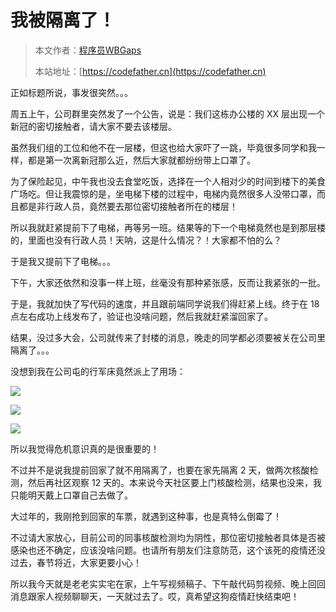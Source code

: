 # 我被隔离了！

> 本文作者：[程序员WBGaps](https://yuyuanweb.feishu.cn/wiki/Abldw5WkjidySxkKxU2cQdAtnah)
>
> 本站地址：[https://codefather.cn](https://codefather.cn)

正如标题所说，事发很突然。。。

周五上午，公司群里突然发了一个公告，说是：我们这栋办公楼的 XX 层出现一个新冠的密切接触者，请大家不要去该楼层。

虽然我们组的工位和他不在一层楼，但这也给大家吓了一跳，毕竟很多同学和我一样，都是第一次离新冠那么近，然后大家就都纷纷带上口罩了。

为了保险起见，中午我也没去食堂吃饭，选择在一个人相对少的时间到楼下的美食广场吃。但让我震惊的是，坐电梯下楼的过程中，电梯内竟然很多人没带口罩，而且都是非行政人员，竟然要去那位密切接触者所在的楼层！

所以我就赶紧提前下了电梯，再等另一班。结果等的下一个电梯竟然也是到那层楼的，里面也没有行政人员！天呐，这是什么情况？！大家都不怕的么？

于是我又提前下了电梯。。。

下午，大家还依然和没事一样上班，丝毫没有那种紧张感，反而让我紧张的一批。

于是，我就加快了写代码的速度，并且跟前端同学说我们得赶紧上线。终于在 18 点左右成功上线发布了，验证也没啥问题，然后我就赶紧溜回家了。

结果，没过多大会，公司就传来了封楼的消息，晚走的同学都必须要被关在公司里隔离了。。。

没想到我在公司屯的行军床竟然派上了用场：

![](https://pic.yupi.icu/5563/202311041325387.jpeg)

![](https://pic.yupi.icu/5563/202311041325266.jpeg)

![](https://pic.yupi.icu/5563/202311041325298.jpeg)

所以我觉得危机意识真的是很重要的！

不过并不是说我提前回家了就不用隔离了，也要在家先隔离 2 天，做两次核酸检测，然后再社区观察 12 天的。本来说今天社区要上门核酸检测，结果也没来，我只能明天戴上口罩自己去做了。

大过年的，我刚抢到回家的车票，就遇到这种事，也是真特么倒霉了！

不过请大家放心，目前公司的同事核酸检测均为阴性，那位密切接触者具体是否被感染也还不确定，应该没啥问题。也请所有朋友们注意防范，这个该死的疫情还没过去，春节将近，大家更要小心！

所以我今天就是老老实实宅在家，上午写视频稿子、下午敲代码剪视频、晚上回回消息跟家人视频聊聊天，一天就过去了。哎，真希望这狗疫情赶快结束吧！